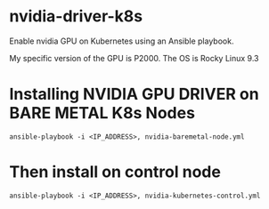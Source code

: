 # nvidia-driver-k8s

Enable nvidia GPU on Kubernetes using an Ansible playbook. 

My specific version of the GPU is P2000.
The OS is Rocky Linux 9.3


# Installing NVIDIA GPU DRIVER on BARE METAL K8s Nodes
```
ansible-playbook -i <IP_ADDRESS>, nvidia-baremetal-node.yml
```

# Then install on control node
```
ansible-playbook -i <IP_ADDRESS>, nvidia-kubernetes-control.yml
```
